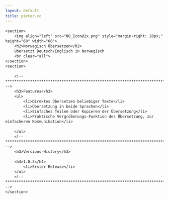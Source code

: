 ```yaml
---
layout: default
title: pieter.cc
---
```


<div id="content">

	<section>
		<img align="left" src="NO_Icon@2x.png" style="margin-right: 20px;" height="60" width="60">
		<h2>Norwegisch übersetzen</h2>
		Übersetzt Deutsch/Englisch in Norwegisch
		<br clear="all">
	</section>
	<section>

		<!-- ***************************************************************************** -->
		<h3>Features</h3>
		<ul>
			<li>Direktes Übersetzen beliebiger Texte</li>
			<li>Übersetzung in beide Sprachen</li>
			<li>Einfaches Teilen oder Kopieren der Übersetzung</li>
			<li>Praktische Vergrößerungs-Funktion der Übersetzung, zur einfacheren Kommunikation</li>

		</ul>
		<!-- ***************************************************************************** -->
		<h3>Versions-History</h3>

        <h4>1.0.3</h4>
			<li>Erster Release</li>
		</ul>
		<!-- ***************************************************************************** -->
	</section>
</div>
